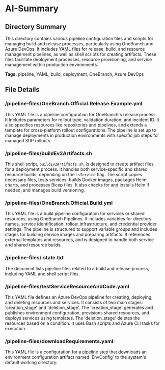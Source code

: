 # AI-Summary
## Directory Summary
This directory contains various pipeline configuration files and scripts for managing build and release processes, particularly using OneBranch and Azure DevOps. It includes YAML files for release, build, and resource management pipelines, as well as shell scripts for creating artifacts. These files facilitate deployment processes, resource provisioning, and service management within production environments.

**Tags:** pipeline, YAML, build, deployment, OneBranch, Azure DevOps

## File Details
    
### /pipeline-files/OneBranch.Official.Release.Example.yml
This YAML file is a pipeline configuration for OneBranch's release process. It includes parameters for rollout type, validation duration, and incident ID. It also specifies resources like repositories and pipelines, and extends a template for cross-platform rollout configurations. The pipeline is set up to manage deployments in production environments with specific job steps for managed SDP rollouts.

### /pipeline-files/buildEv2Artifacts.sh
This shell script, `buildEv2Artifacts.sh`, is designed to create artifact files for a deployment process. It handles both service-specific and shared resource builds, depending on the `isService` flag. The script copies necessary files, tests services, builds Docker images, packages Helm charts, and processes Bicep files. It also checks for and installs Helm if needed, and manages build versioning.

### /pipeline-files/OneBranch.Official.Build.yml
This YAML file is a build pipeline configuration for services or shared resources, using OneBranch Pipelines. It includes variables for directory names, service identification, rollout infrastructure, and credential provider settings. The pipeline is structured to support variable groups and includes stages for building service images and preparing artifacts. It references external templates and resources, and is designed to handle both service and shared resource builds.

### /pipeline-files/.state.txt
The document lists pipeline files related to a build and release process, including YAML and shell script files.

### /pipeline-files/testServiceResourceAndCode.yaml
This YAML file defines an Azure DevOps pipeline for creating, deploying, and deleting resources and services. It consists of two main stages: 'creation_stage' and 'deletion_stage'. The 'creation_stage' generates and publishes environment configuration, provisions shared resources, and deploys services using templates. The 'deletion_stage' deletes the resources based on a condition. It uses Bash scripts and Azure CLI tasks for execution.

### /pipeline-files/downloadRequirements.yaml
This YAML file is a configuration for a pipeline step that downloads an environment configuration artifact named 'EnvConfig' to the system's default working directory.
